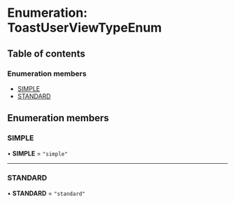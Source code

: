 # Enumeration: ToastUserViewTypeEnum

## Table of contents

### Enumeration members

- [SIMPLE](../wiki/ToastUserViewTypeEnum#simple)
- [STANDARD](../wiki/ToastUserViewTypeEnum#standard)

## Enumeration members

### SIMPLE

• **SIMPLE** = `"simple"`

___

### STANDARD

• **STANDARD** = `"standard"`
